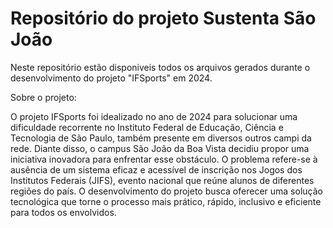 # Repositório do projeto Sustenta São João
Neste repositório estão disponiveis todos os arquivos gerados durante o desenvolvimento do projeto "IFSports" em 2024.

Sobre o projeto:

O projeto IFSports foi idealizado no ano de 2024 para solucionar uma dificuldade recorrente no Instituto Federal de Educação, Ciência e Tecnologia de São Paulo, também presente em diversos outros campi da rede. Diante disso, o campus São João da Boa Vista decidiu propor uma iniciativa inovadora para enfrentar esse obstáculo. O problema refere-se à ausência de um sistema eficaz e acessível de inscrição nos Jogos dos Institutos Federais (JIFS), evento nacional que reúne alunos de diferentes regiões do país. O desenvolvimento do projeto busca oferecer uma solução tecnológica que torne o processo mais prático, rápido, inclusivo e eficiente para todos os envolvidos. 
